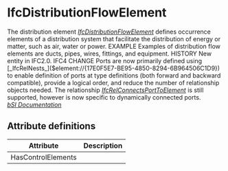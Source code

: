 IfcDistributionFlowElement
==========================
The distribution element
[_IfcDistributionFlowElement_]($element://{8F559036-DE32-4999-B800-D4C2D744B169})
defines occurrence elements of a distribution system that facilitate the
distribution of energy or matter, such as air, water or power.  
EXAMPLE Examples of distribution flow elements are ducts, pipes, wires,
fittings, and equipment.  
HISTORY New entity in IFC2.0.  
IFC4 CHANGE Ports are now primarily defined using
[_IfcRelNests_]($element://{17E0F5E7-BE95-4850-8294-6B964506C1D9}) to enable
definition of ports at type definitions (both forward and backward
compatible), provide a logical order, and reduce the number of relationship
objects needed. The relationship
[_IfcRelConnectsPortToElement_]($element://{BB19D6A5-C718-4ecb-9977-170B771837FC})
is still supported, however is now specific to dynamically connected ports.  
[ _bSI
Documentation_](https://standards.buildingsmart.org/IFC/DEV/IFC4_2/FINAL/HTML/schema/ifcsharedbldgserviceelements/lexical/ifcdistributionflowelement.htm)


Attribute definitions
---------------------
| Attribute          | Description   |
|--------------------|---------------|
| HasControlElements |               |

